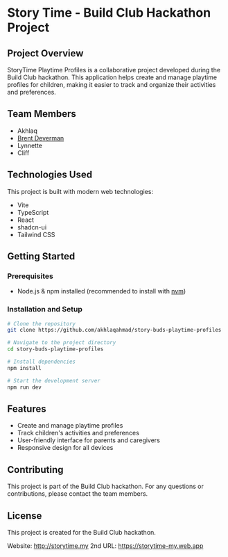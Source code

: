 # Story Time - Build Club Hackathon Project

## Project Overview
StoryTime Playtime Profiles is a collaborative project developed during the Build Club hackathon. This application helps create and manage playtime profiles for children, making it easier to track and organize their activities and preferences.

## Team Members
- Akhlaq
- [Brent Deverman](https://deverman.org)
- Lynnette
- Cliff

## Technologies Used
This project is built with modern web technologies:
- Vite
- TypeScript
- React
- shadcn-ui
- Tailwind CSS

## Getting Started

### Prerequisites
- Node.js & npm installed (recommended to install with [nvm](https://github.com/nvm-sh/nvm#installing-and-updating))

### Installation and Setup
```sh
# Clone the repository
git clone https://github.com/akhlaqahmad/story-buds-playtime-profiles

# Navigate to the project directory
cd story-buds-playtime-profiles

# Install dependencies
npm install

# Start the development server
npm run dev
```

## Features
- Create and manage playtime profiles
- Track children's activities and preferences
- User-friendly interface for parents and caregivers
- Responsive design for all devices

## Contributing
This project is part of the Build Club hackathon. For any questions or contributions, please contact the team members.

## License
This project is created for the Build Club hackathon.

Website: http://storytime.my
2nd URL: https://storytime-my.web.app
